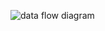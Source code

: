 ![data flow diagram](https://cloud.githubusercontent.com/assets/17552181/14485097/55497b24-011a-11e6-99e8-b78eabaafe08.png)
